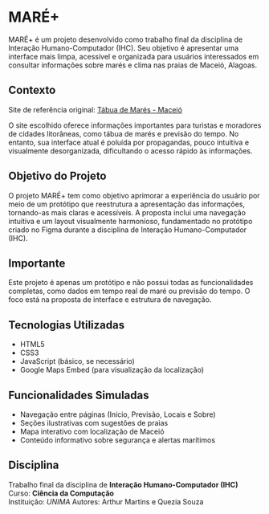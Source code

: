 # MARÉ+

MARÉ+ é um projeto desenvolvido como trabalho final da disciplina de Interação Humano-Computador (IHC). Seu objetivo é apresentar uma interface mais limpa, acessível e organizada para usuários interessados em consultar informações sobre marés e clima nas praias de Maceió, Alagoas.

## Contexto

Site de referência original: [Tábua de Marés - Maceió](https://tabuademares.com/br/alagoas/maceio)

O site escolhido oferece informações importantes para turistas e moradores de cidades litorâneas, como tábua de marés e previsão do tempo. No entanto, sua interface atual é poluída por propagandas, pouco intuitiva e visualmente desorganizada, dificultando o acesso rápido às informações.

## Objetivo do Projeto

O projeto MARÉ+ tem como objetivo aprimorar a experiência do usuário por meio de um protótipo que reestrutura a apresentação das informações, tornando-as mais claras e acessíveis. A proposta inclui uma navegação intuitiva e um layout visualmente harmonioso, fundamentado no protótipo criado no Figma durante a disciplina de Interação Humano-Computador (IHC).

## Importante

Este projeto é apenas um protótipo e não possui todas as funcionalidades completas, como dados em tempo real de maré ou previsão do tempo. O foco está na proposta de interface e estrutura de navegação.

## Tecnologias Utilizadas

- HTML5  
- CSS3  
- JavaScript (básico, se necessário)  
- Google Maps Embed (para visualização da localização)

## Funcionalidades Simuladas

- Navegação entre páginas (Início, Previsão, Locais e Sobre)  
- Seções ilustrativas com sugestões de praias  
- Mapa interativo com localização de Maceió  
- Conteúdo informativo sobre segurança e alertas marítimos

## Disciplina

Trabalho final da disciplina de **Interação Humano-Computador (IHC)**  
Curso: **Ciência da Computação**  
Instituição: *UNIMA*
Autores: Arthur Martins e Quezia Souza
